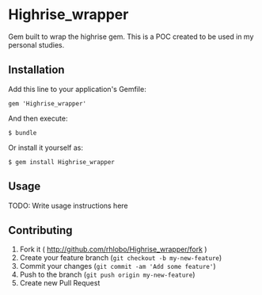 # Highrise_wrapper

Gem built to wrap the highrise gem. 
This is a POC created to be used in my personal studies.

## Installation

Add this line to your application's Gemfile:

    gem 'Highrise_wrapper'

And then execute:

    $ bundle

Or install it yourself as:

    $ gem install Highrise_wrapper

## Usage

TODO: Write usage instructions here

## Contributing

1. Fork it ( http://github.com/rhlobo/Highrise_wrapper/fork )
2. Create your feature branch (`git checkout -b my-new-feature`)
3. Commit your changes (`git commit -am 'Add some feature'`)
4. Push to the branch (`git push origin my-new-feature`)
5. Create new Pull Request

